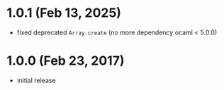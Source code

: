 
# 1.0.1 (Feb 13, 2025)

- fixed deprecated `Array.create` (no more dependency ocaml < 5.0.0)

# 1.0.0 (Feb 23, 2017)

- initial release
